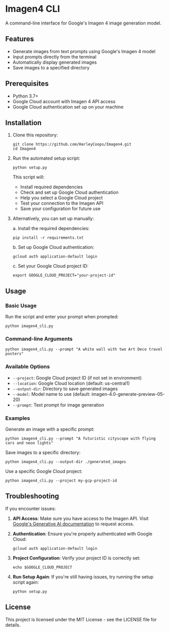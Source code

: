 # Imagen4 CLI

A command-line interface for Google's Imagen 4 image generation model.

## Features

- Generate images from text prompts using Google's Imagen 4 model
- Input prompts directly from the terminal
- Automatically display generated images
- Save images to a specified directory

## Prerequisites

- Python 3.7+
- Google Cloud account with Imagen 4 API access
- Google Cloud authentication set up on your machine

## Installation

1. Clone this repository:
   ```
   git clone https://github.com/HarleyCoops/Imagen4.git
   cd Imagen4
   ```

2. Run the automated setup script:
   ```
   python setup.py
   ```
   
   This script will:
   - Install required dependencies
   - Check and set up Google Cloud authentication
   - Help you select a Google Cloud project
   - Test your connection to the Imagen API
   - Save your configuration for future use

3. Alternatively, you can set up manually:

   a. Install the required dependencies:
   ```
   pip install -r requirements.txt
   ```

   b. Set up Google Cloud authentication:
   ```
   gcloud auth application-default login
   ```

   c. Set your Google Cloud project ID:
   ```
   export GOOGLE_CLOUD_PROJECT="your-project-id"
   ```

## Usage

### Basic Usage

Run the script and enter your prompt when prompted:

```
python imagen4_cli.py
```

### Command-line Arguments

```
python imagen4_cli.py --prompt "A white wall with two Art Deco travel posters"
```

### Available Options

- `--project`: Google Cloud project ID (if not set in environment)
- `--location`: Google Cloud location (default: us-central1)
- `--output-dir`: Directory to save generated images
- `--model`: Model name to use (default: imagen-4.0-generate-preview-05-20)
- `--prompt`: Text prompt for image generation

### Examples

Generate an image with a specific prompt:
```
python imagen4_cli.py --prompt "A futuristic cityscape with flying cars and neon lights"
```

Save images to a specific directory:
```
python imagen4_cli.py --output-dir ./generated_images
```

Use a specific Google Cloud project:
```
python imagen4_cli.py --project my-gcp-project-id
```

## Troubleshooting

If you encounter issues:

1. **API Access**: Make sure you have access to the Imagen API. Visit [Google's Generative AI documentation](https://developers.generativeai.google/products/imagen) to request access.

2. **Authentication**: Ensure you're properly authenticated with Google Cloud:
   ```
   gcloud auth application-default login
   ```

3. **Project Configuration**: Verify your project ID is correctly set:
   ```
   echo $GOOGLE_CLOUD_PROJECT
   ```

4. **Run Setup Again**: If you're still having issues, try running the setup script again:
   ```
   python setup.py
   ```

## License

This project is licensed under the MIT License - see the LICENSE file for details.
